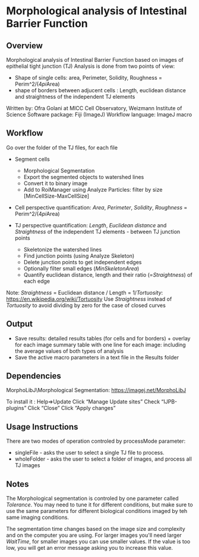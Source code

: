 # Morphological analysis of Intestinal Barrier Function

## Overview
 
 Morphological analysis of Intestinal Barrier Function based on images of epithelial tight junction (TJ)
 Analysis is done from two points of view: 
 - Shape of single cells:  area, Perimeter, Solidity, Roughness = Perim^2/(4*pi*Area)
 - shape of borders between adjucent cells : Length, euclidean distance and straightness of the independent TJ elements
 
 Written by: Ofra Golani at MICC Cell Observatory, Weizmann Institute of Science
 Software package: Fiji (ImageJ)
 Workflow language: ImageJ macro 
  
## Workflow 

 Go over the folder of the TJ files, for each file 
 - Segment cells
 	 + Morphological Segmentation
 	 + Export the segmented objects to watershed lines
 	 + Convert it to binary image
 	 + Add to RoiManager using Analyze Particles: filter by size [MinCellSize-MaxCellSize]
 	 
 - Cell perspective quantification: *Area*, *Perimeter*, *Solidity*, *Roughness* = Perim^2/(4*pi*Area)
 - TJ perspective quantification: *Length*, *Euclidean distance* and *Straightness* of the independent TJ elements - between TJ junction points
 	 + Skeletonize the watershed lines
 	 + Find junction points (using Analyze Skeleton)
 	 + Delete junction points to get independent edges 
 	 + Optionally filter small edges (*MinSkeletonArea*)
 	 + Quantify euclidean distance, length and their ratio (=*Straightness*) of each edge
 	 
 Note: *Straightness* = Euclidean distance / Length = 1/*Tortuosity*: https://en.wikipedia.org/wiki/Tortuosity
 Use *Straightness* instead of *Tortuosity* to avoid dividing by zero for the case of closed curves
 
## Output

 - Save results: 
 		detailed results tables (for cells and for borders) + overlay for each image
 		summary table with one line for each image: including the average values of both types of analysis 
 - Save the active macro parameters in a text file in the Results folder
 
## Dependencies

 MorphoLibJ\Morphological Segmentation: https://imagej.net/MorphoLibJ
 
 To install it : 
 		Help=>Update
 		Click “Manage Update sites”
 		Check “IJPB-plugins”
 		Click “Close”
 		Click “Apply changes”
 
## Usage Instructions

  There are two modes of operation controled by   processMode   parameter: 
  - singleFile - asks the user to select a single TJ file to process. 
  - wholeFolder - asks the user to select a folder of images, and process all TJ images 
 
## Notes

 The Morphological segmentation is controled by one parameter called *Tolerance*. 
 You may need to tune it for different conditions, but make sure to use the same parameters for different biological conditions imaged by teh same imaging conditions. 
 
 The segmentation time changes based on the image size and complexity and on the computer you are using. 
 For larger images you'll need larger *WaitTime*, for smaller images you can use smaller values. 
 If the value is too low, you will get an error message asking you to increase this value. 
 